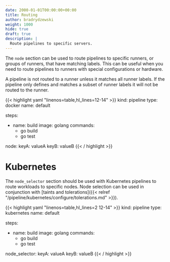```yaml
---
date: 2000-01-01T00:00:00+00:00
title: Routing
author: bradrydzewski
weight: 1000
hide: true
draft: true
description: |
  Route pipelines to specific servers.
---
```


The `node` section can be used to route pipelines to specific runners, or groups of runners, that have matching labels. This can be useful when you need to route pipelines to runners with special configurations or hardware.

<div class="alert alert-warn">
A pipeline is not routed to a runner unless it matches all runner labels. If the pipeline only defines and matches a subset of runner labels it will not be routed to the runner.
</div>

{{< highlight yaml "linenos=table,hl_lines=12-14" >}}
kind: pipeline
type: docker
name: default

steps:
- name: build
  image: golang
  commands:
  - go build
  - go test

node:
  keyA: valueA
  keyB: valueB
{{< / highlight >}}

# Kubernetes

The `node_selector` section should be used with Kubernetes pipelines to route workloads to specific nodes. Node selection can be used in conjunction with [taints and tolerations]({{< relref "/pipeline/kubernetes/configure/tolerations.md" >}}).

{{< highlight yaml "linenos=table,hl_lines=2 12-14" >}}
kind: pipeline
type: kubernetes
name: default

steps:
- name: build
  image: golang
  commands:
  - go build
  - go test

node_selector:
  keyA: valueA
  keyB: valueB
{{< / highlight >}}
